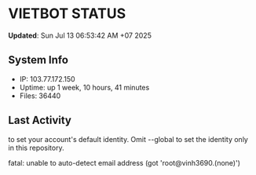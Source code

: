 # VIETBOT STATUS
**Updated**: Sun Jul 13 06:53:42 AM +07 2025

## System Info
- IP: 103.77.172.150
- Uptime: up 1 week, 10 hours, 41 minutes
- Files: 36440

## Last Activity

to set your account's default identity.
Omit --global to set the identity only in this repository.

fatal: unable to auto-detect email address (got 'root@vinh3690.(none)')
